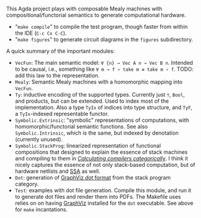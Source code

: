This Agda project plays with composable Mealy machines with compositional/functorial semantics to generate computational hardware.

*   "`make compile`" to compile the test program, though faster from within the IDE (`∁-c C­x C-C`).
*   "`make figures`" to generate circuit diagrams in the `figures` subdirectory.

A quick summary of the important modules:

*   `VecFun`: The main semantic model: `∀ {n} → Vec A n → Vec B n`.
    Intended to be causal, i.e., something like `∀ m → f ∘ take m ≡ take m ∘ f`.
    TODO: add this law to the representation.
*   `Mealy`: Semantic Mealy machines with a homomorphic mapping into `VecFun`.
*   `Ty`: inductive encoding of the supported types.
    Currently just `⊤`, `Bool`, and products, but can be extended.
    Used to index most of the implementation.
    Also a type `TyIx` of indices into type structure, and `TyF`, a `TyIx`-indexed representable functor.
*   `Symbolic.Extrinsic`: "symbolic" representations of computations, with homomorphic/functorial semantic functions.
    See also `Symbolic.Intrinsic`, which is the same, but indexed by denotation (currently unused).
*   `Symbolic.StackProg`: linearized representation of functional compositions that designed to explain the essence of stack machines and compiling to them in [*Calculating compilers categorically*](http://conal.net/papers/calculating-compilers-categorically/).
    I think it nicely captures the essence of not only stack-based computation, but of hardware netlists and [SSA](https://en.wikipedia.org/wiki/Static_single_assignment_form) as well.
*   `Dot`: generation of [GraphViz *dot* format](https://en.wikipedia.org/wiki/DOT_%28graph_description_language%29) from the stack program category.
*   `Test`: examples with dot file generation.
    Compile this module, and run it to generate dot files and render them into PDFs.
    The Makefile uses relies on on having [GraphViz](https://graphviz.org/) installed for the `dot` executable.
    See above for `make` incantations.

